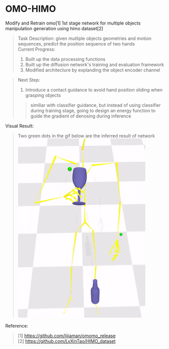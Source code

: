 # OMO-HIMO
Modify and Retrain omo[1] 1st stage network for multiple objects manipulation generation using himo dataset[2]
> Task Description: given mutliple objects geometries and motion sequences, predict the position sequence of two hands  
> Current Progress:  
>   1. Built up the data processing functions
>   2. Built up the diffusion network's training and evaluation framework  
>   3. Modified architecture by explanding the object encoder channel

> Next Step:
>   1. Introduce a contact guidance to avoid hand position sliding when grasping objects
>>    similiar with classifier guidance, but instead of using classifier during training stage, going to design an energy function to guide the gradient of denosing during inference

Visual Result:
> Two green dots in the gif below are the inferred result of network
![image](https://github.com/Hongboooooo/OMO-HIMO/blob/main/omo-himo.gif)


Reference:
> [1] https://github.com/lijiaman/omomo_release  
> [2] https://github.com/LvXinTao/HIMO_dataset

